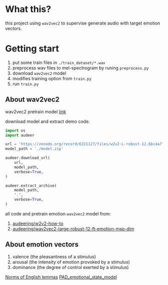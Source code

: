 # What this?

this project using `wav2vec2` to supervise generate audio with target emotion vectors.

# Getting start

1. put some train files in `./train_dataset/*.wav`
2. preprocess wav files to mel-spectrogram by runing `preprocess.py`
3. download `wav2vec2` model
4. modifies training option from `train.py`
5. run `train.py`

## About wav2vec2

wav2vec2 pretrain model [link](https://zenodo.org/record/6221127/files/w2v2-L-robust-12.6bc4a7fd-1.1.0.zip)

download model and extract demo code.

```python
import os
import audeer

url = 'https://zenodo.org/record/6221127/files/w2v2-L-robust-12.6bc4a7fd-1.1.0.zip'
model_path = './model.zip'

audeer.download_url(
    url, 
    model_path, 
    verbose=True,
)

audeer.extract_archive(
    model_path, 
    ".", 
    verbose=True,
)
```

all code and pretrain emotion `wav2vec2` model from:

1. [audeering/w2v2-how-to](https://github.com/audeering/w2v2-how-to)
2. [audeering/wav2vec2-large-robust-12-ft-emotion-msp-dim](https://huggingface.co/audeering/wav2vec2-large-robust-12-ft-emotion-msp-dim)


## About emotion vectors

1. valence (the pleasantness of a stimulus)
2. arousal (the intensity of emotion provoked by a stimulus)
3. dominance (the degree of control exerted by a stimulus)

[Norms of English lemmas](https://pubmed.ncbi.nlm.nih.gov/23404613/)
[PAD_emotional_state_model](https://en.wikipedia.org/wiki/PAD_emotional_state_model)
